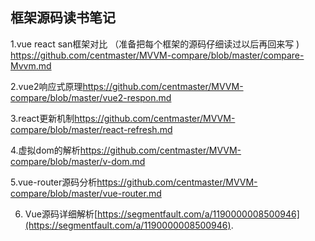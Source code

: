 ## 框架源码读书笔记



1.vue react san框架对比 （准备把每个框架的源码仔细读过以后再回来写 ) <https://github.com/centmaster/MVVM-compare/blob/master/compare-Mvvm.md>

2.vue2响应式原理<https://github.com/centmaster/MVVM-compare/blob/master/vue2-respon.md>

3.react更新机制<https://github.com/centmaster/MVVM-compare/blob/master/react-refresh.md>

4.虚拟dom的解析<https://github.com/centmaster/MVVM-compare/blob/master/v-dom.md>

5.vue-router源码分析<https://github.com/centmaster/MVVM-compare/blob/master/vue-router.md>

6. Vue源码详细解析[https://segmentfault.com/a/1190000008500946](https://segmentfault.com/a/1190000008500946). 









